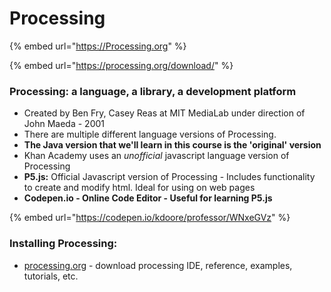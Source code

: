 # Processing

{% embed url="https://Processing.org" %}

{% embed url="https://processing.org/download/" %}

### **Processing**: a language, a library, a development platform

* Created by Ben Fry, Casey Reas at MIT MediaLab under direction of John Maeda - 2001
* There are multiple different language versions of Processing. 
* **The Java version that we'll learn in this course is the 'original' version**
* Khan Academy uses an _unofficial_ javascript language version of Processing
* **P5.js:**  Official Javascript version of Processing - Includes functionality to create and modify html.  Ideal for using on web pages
* **Codepen.io - Online Code Editor - Useful for learning P5.js**

{% embed url="https://codepen.io/kdoore/professor/WNxeGVz" %}

### Installing Processing: 

* [processing.org](http://processing.org) - download processing IDE, reference, examples, tutorials, etc.



